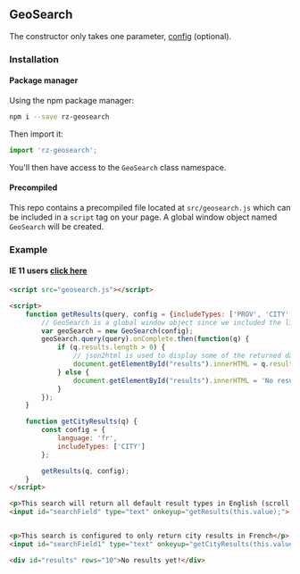 ## GeoSearch

The constructor only takes one parameter, [config](/config) (optional).

### Installation

#### Package manager
Using the npm package manager:

```bash
npm i --save rz-geosearch
```

Then import it:

```js
import 'rz-geosearch';
```

You'll then have access to the `GeoSearch` class namespace.

#### Precompiled

This repo contains a precompiled file located at `src/geosearch.js` which can be included in a `script` tag on your page. A global window object named `GeoSearch` will be created.

### Example

#### IE 11 users [click here](./ie.html)

````html
<script src="geosearch.js"></script>

<script>    
    function getResults(query, config = {includeTypes: ['PROV', 'CITY', 'TOWN', 'TERR', 'LAKE']}) {
        // GeoSearch is a global window object since we included the library directly on our page.
        var geoSearch = new GeoSearch(config);
        geoSearch.query(query).onComplete.then(function(q) {
            if (q.results.length > 0) {
                // json2html is used to display some of the returned data from our library for simplification. 
                document.getElementById("results").innerHTML = q.results.map(r => `${r.name} (${r.province})`).join('<br>');
            } else {
                document.getElementById("results").innerHTML = 'No results were found.';
            }
        });
    }

    function getCityResults(q) {
        const config = {
            language: 'fr',
            includeTypes: ['CITY']
        };

        getResults(q, config);
    }
</script>

<p>This search will return all default result types in English (scroll down for results)</p>
<input id="searchField" type="text" onkeyup="getResults(this.value);">


<p>This search is configured to only return city results in French</p>
<input id="searchField1" type="text" onkeyup="getCityResults(this.value);">

<div id="results" rows="10">No results yet!</div>
````